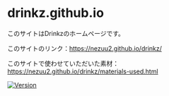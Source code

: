 # drinkz.github.io

<!-- # Short Description -->

このサイトはDrinkzのホームページです。

このサイトのリンク：https://nezuu2.github.io/drinkz/

このサイトで使わせていただいた素材：https://nezuu2.github.io/drinkz/materials-used.html

<!-- # Badges -->

[![Version](https://img.shields.io/badge/version-v0.0.1-00c3ee.svg?style=flat-square)]()

<!-- CREATED_BY_LEADYOU_README_GENERATOR -->
